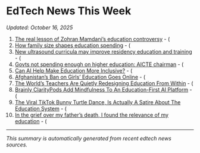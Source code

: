 # EdTech News This Week
*Updated: October 16, 2025*

1. [The real lesson of Zohran Mamdani’s education controversy](https://www.vox.com/politics/464138/zohran-mamdani-gifted-programs-education) - (
2. [How family size shapes education spending](https://phys.org/news/2025-10-family-size.html) - (
3. [New ultrasound curricula may improve residency education and training](https://phys.org/news/2025-10-ultrasound-curricula-residency.html) - (
4. [Govts not spending enough on higher education: AICTE chairman](https://indianexpress.com/article/cities/pune/govts-not-spending-enough-on-higher-education-aicte-chairman-10298086/) - (
5. [Can AI Help Make Education More Inclusive?](https://www.forbes.com/sites/danfitzpatrick/2025/10/10/can-ai-help-make-education-more-inclusive/) - (
6. [Afghanistan’s Ban on Girls’ Education Goes Online](https://www.project-syndicate.org/commentary/afghanistan-internet-shutdown-expanding-ban-on-girls-education-by-gordon-brown-2025-10) - (
7. [The World’s Teachers Are Quietly Redesigning Education From Within](https://www.forbes.com/sites/vickiphillips/2025/10/10/the-worlds-teachers-are-quietly-redesigning-education-from-within/) - (
8. [Brainly ClarityPods Add Mindfulness To An Education-First AI Platform](https://www.forbes.com/sites/rayravaglia/2025/10/10/brainly-claritypods-add-mindfulness-to-an-education-first-ai-platform/) - (
9. [The Viral TikTok Bunny Turtle Dance, Is Actually A Satire About The Education System](https://thoughtcatalog.com/nicole-stawiarski/2025/10/the-viral-tiktok-bunny-turtle-dance-is-actually-a-satire-about-the-education-system/) - (
10. [In the grief over my father’s death, I found the relevance of my education](https://indianexpress.com/article/opinion/columns/fathers-death-grief-mourning-sociology-of-grief-education-10300655/) - (

---
*This summary is automatically generated from recent edtech news sources.*
